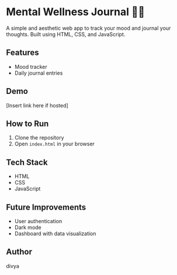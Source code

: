 # Mental Wellness Journal 🧠✨

A simple and aesthetic web app to track your mood and journal your thoughts. Built using HTML, CSS, and JavaScript.

## Features
- Mood tracker
- Daily journal entries

## Demo
[Insert link here if hosted]

## How to Run
1. Clone the repository
2. Open `index.html` in your browser

## Tech Stack
- HTML
- CSS
- JavaScript

## Future Improvements
- User authentication
- Dark mode
- Dashboard with data visualization

## Author
divya
